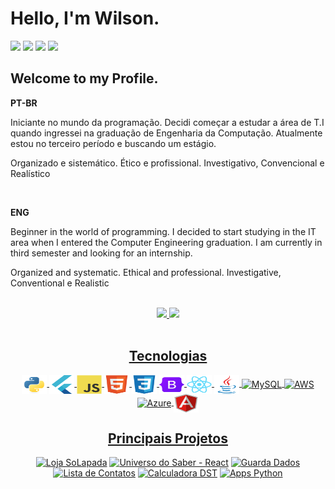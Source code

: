 <div>
  <h1>Hello, I'm Wilson.  </h1> <a href="https://www.linkedin.com/in/wilson-souza-junior-28702619b/" target="_blank"><img src="https://img.shields.io/badge/-LinkedIn-%230077B5?style=for-the-badge&logo=linkedin&logoColor=white" target="_blank"></a> 
  <a href = "mailto:wilson.de.souza.junior@gmail.com"><img src="https://img.shields.io/badge/Gmail-D14836?style=for-the-badge&logo=gmail&logoColor=white" target="_blank"></a>
  <a href = "https://wilsondesouza.github.io/portfolio/assets/curriculum/wilsonsouzajunior_portugues.pdf" rel="nofollow"> <img src="https://img.shields.io/badge/Curriculum-%23037725?style=for-the-badge&logo=&logoColor=white" target="_blank"></a>
  <a href = "https://portfolio-cyan-sigma-21.vercel.app/" rel="nofollow"> <img src="https://img.shields.io/badge/Portfolio Website-0077B8?style=for-the-badge&logo=&logoColor=white" target="_blank"></a>
  
  <h2>Welcome to my Profile.</h2>
</div>
<div>
  <p><b>PT-BR</b></p>
  <p>Iniciante no mundo da programação. Decidi começar a estudar a área de T.I quando ingressei na graduação de Engenharia da Computação. 
    Atualmente estou no terceiro período e buscando um estágio.</p>
  <p>Organizado e sistemático. Ético e profissional. Investigativo, Convencional e Realístico</p>
</div>

  <br>
<div>
  <p><b>ENG</b></p>
  <p>Beginner in the world of programming. I decided to start studying in the IT area when I entered the Computer Engineering graduation.
    I am currently in third semester and looking for an internship.</p>
  Organized and systematic. Ethical and professional. Investigative, Conventional e Realistic</p>
</div>
  
<br>

<div align="center">
  <a href="https://github.com/wilsondesouza">
  <img height="180em" src="https://github-readme-stats-sigma-five.vercel.app/api?username=wilsondesouza&show_icons=true&theme=dark&include_all_commits=true&count_private=true"/>
  <img height="180em" src="https://github-readme-stats.vercel.app/api/top-langs/?username=wilsondesouza&layout=compact&langs_count=7&theme=dark"/>
</div>
    
<div align="center" style="display: inline_block"><br>
    <h2>Tecnologias</h2>
  <img align="center" alt="Python" height="30" width="40" src="https://raw.githubusercontent.com/devicons/devicon/master/icons/python/python-original.svg">
  <img align="center" alt="Flutter" height="30" width="40" src="https://raw.githubusercontent.com/devicons/devicon/master/icons/flutter/flutter-original.svg">
  <img align="center" alt="JavaScript" height="30" width="40" src="https://raw.githubusercontent.com/devicons/devicon/master/icons/javascript/javascript-original.svg">
  <img align="center" alt="HTML" height="30" width="40" src="https://raw.githubusercontent.com/devicons/devicon/master/icons/html5/html5-original.svg">
  <img align="center" alt="CSS" height="30" width="40" src="https://raw.githubusercontent.com/devicons/devicon/master/icons/css3/css3-original.svg">
  <img align="center" alt="Bootstrap" height="30" width="40" src="https://raw.githubusercontent.com/devicons/devicon/master/icons/bootstrap/bootstrap-original.svg">
  <img align="center" alt="React" height="30" width="40" src="https://raw.githubusercontent.com/devicons/devicon/master/icons/react/react-original.svg">
  <img align="center" alt="Java" height="30" width="40" src="https://raw.githubusercontent.com/devicons/devicon/master/icons/java/java-original.svg">
  <img align="center" alt="MySQL" height="30" width="40" src="https://www.svgrepo.com/show/303251/mysql-logo.svg">
  <img align="center" alt="AWS" height="30" width="40" src="https://upload.wikimedia.org/wikipedia/commons/9/93/Amazon_Web_Services_Logo.svg">
  <img align="center" alt="Azure" height="30" width="40" src="https://www.svgrepo.com/show/353467/azure-icon.svg">
  <img align="center" alt="Angular" height="30" width="40" src="https://raw.githubusercontent.com/devicons/devicon/master/icons/angularjs/angularjs-original.svg">
  
 

<br>

## Principais Projetos
[![Loja SoLapada](https://github-readme-stats.vercel.app/api/pin/?username=wilsondesouza&repo=mini_projeto&bg_color=000&border_color=30A3DC&show_icons=true&icon_color=30A3DC&title_color=2269A9&text_color=FFF)](https://github.com/wilsondesouza/mini_projeto)
[![Universo do Saber - React](https://github-readme-stats.vercel.app/api/pin/?username=wilsondesouza&repo=projeto_js_e_react&bg_color=000&border_color=30A3DC&show_icons=true&icon_color=30A3DC&title_color=2269A9&text_color=FFFF)](https://github.com/wilsondesouza/projeto_js_e_react)
[![Guarda Dados](https://github-readme-stats.vercel.app/api/pin/?username=wilsondesouza&repo=guarda_dados&bg_color=000&border_color=30A3DC&show_icons=true&icon_color=30A3DC&title_color=2269A9&text_color=FFF)](https://github.com/wilsondesouza/guarda_dados)
[![Lista de Contatos](https://github-readme-stats.vercel.app/api/pin/?username=wilsondesouza&repo=listadecontatos&bg_color=000&border_color=30A3DC&show_icons=true&icon_color=30A3DC&title_color=2269A9&text_color=FFF)](https://github.com/wilsondesouza/listadecontatos)
[![Calculadora DST](https://github-readme-stats.vercel.app/api/pin/?username=wilsondesouza&repo=Descubra-seu-dano&bg_color=000&border_color=30A3DC&show_icons=true&icon_color=30A3DC&title_color=2269A9&text_color=FFF)](https://github.com/wilsondesouza/Descubra-seu-dano)
[![Apps Python](https://github-readme-stats.vercel.app/api/pin/?username=wilsondesouza&repo=App-Python&bg_color=000&border_color=30A3DC&show_icons=true&icon_color=30A3DC&title_color=2269A9&text_color=FFF)](https://github.com/wilsondesouza/App-Python) 

